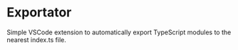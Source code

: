 # Exportator

Simple VSCode extension to automatically export TypeScript modules to the nearest index.ts file.
